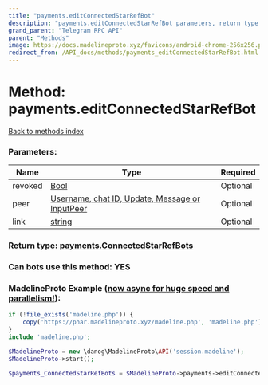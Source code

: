 ```yaml
---
title: "payments.editConnectedStarRefBot"
description: "payments.editConnectedStarRefBot parameters, return type and example"
grand_parent: "Telegram RPC API"
parent: "Methods"
image: https://docs.madelineproto.xyz/favicons/android-chrome-256x256.png
redirect_from: /API_docs/methods/payments_editConnectedStarRefBot.html
---
```

# Method: payments.editConnectedStarRefBot
[Back to methods index](index.html)



### Parameters:

| Name     |    Type       | Required |
|----------|---------------|----------|
|revoked|[Bool](/API_docs/types/Bool.html) | Optional|
|peer|[Username, chat ID, Update, Message or InputPeer](/API_docs/types/InputPeer.html) | Optional|
|link|[string](/API_docs/types/string.html) | Optional|


### Return type: [payments.ConnectedStarRefBots](/API_docs/types/payments.ConnectedStarRefBots.html)

### Can bots use this method: **YES**


### MadelineProto Example ([now async for huge speed and parallelism!](https://docs.madelineproto.xyz/docs/ASYNC.html)):


```php
if (!file_exists('madeline.php')) {
    copy('https://phar.madelineproto.xyz/madeline.php', 'madeline.php');
}
include 'madeline.php';

$MadelineProto = new \danog\MadelineProto\API('session.madeline');
$MadelineProto->start();

$payments_ConnectedStarRefBots = $MadelineProto->payments->editConnectedStarRefBot(revoked: $Bool, peer: $InputPeer, link: 'string', );
```

